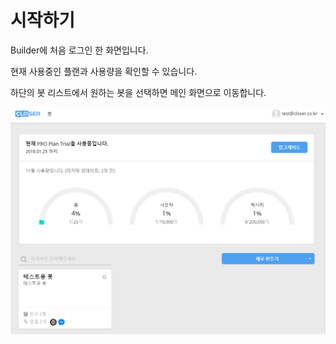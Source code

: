 # 시작하기

Builder에 처음 로그인 한 화면입니다.

현재 사용중인 플랜과 사용량을 확인할 수 있습니다.

하단의 봇 리스트에서 원하는 봇을 선택하면 메인 화면으로 이동합니다.

![](/assets/builder_main.png)

